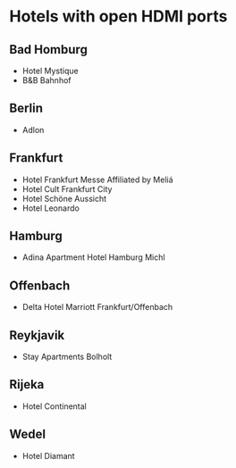# Hotels with open HDMI ports

## Bad Homburg
* Hotel Mystique
* B&B Bahnhof

## Berlin
* Adlon

## Frankfurt
* Hotel Frankfurt Messe Affiliated by Meliá
* Hotel Cult Frankfurt City
* Hotel Schöne Aussicht
* Hotel Leonardo

## Hamburg
* Adina Apartment Hotel Hamburg Michl

## Offenbach
* Delta Hotel Marriott Frankfurt/Offenbach

## Reykjavik
* Stay Apartments Bolholt

## Rijeka
* Hotel Continental

## Wedel
* Hotel Diamant
